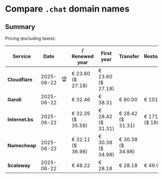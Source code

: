# Compare `.chat` domain names

## Summary

Pricing (excluding taxes):

| Service | Date |  | / Renewed year | First year | Transfer | Restoration |
|--|--|--|--|--|--|--|
| **Cloudflare** | 2025-06-22 | 🏆 | € 23.60<br>($ 27.18) | € 23.60<br>($ 27.18) |  |  |
| **Gandi** | 2025-06-22 |  | € 32.46 | € 38.31 | € 80.00 | € 101.06 |
| **Internet.bs** | 2025-06-22 |  | € 32.35<br>($ 35.59) | € 28.42<br>($ 31.31) | € 28.42<br>($ 31.31) | € 171.39<br>($ 188.79) |
| **Namecheap** | 2025-06-22 |  | € 32.11<br>($ 36.98) | € 30.38<br>($ 34.98) | € 30.38<br>($ 34.98) |  |
| **Scaleway** | 2025-06-22 |  | € 48.22 | € 28.18 | € 28.18 | € 49.99 |
